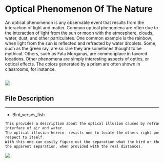 # Optical Phenomenon Of The Nature
 An optical phenomenon is any observable event that results from the interaction of light and matter.
 Common optical phenomena are often due to the interaction of light from the sun or moon with the atmosphere, clouds, water,     dust, and other particulates. One common example is the rainbow, when light from the sun is reflected and refracted by water   droplets. Some, such as the green ray, are so rare they are sometimes thought to be mythical. Others, such as Fata Morganas, are commonplace in favored locations. Other phenomena are simply interesting aspects of optics, or optical effects. The colors generated by a prism are often shown in classrooms, for instance.
 

![](file:///home/divya/Downloads/Awesome_Optical_Phenomenon.jpg)
---

## File Description
---
* Bird_verses_fish
```c
This provides a description about the optical illusion caused by refraction at the 
interface of air and water.
The optical illusion herein, resists one to locate the others right position with 
respect to itself.
With this one can easily figure out the separation what the bird or the fish would face, 
the apparent separation, when provided with the real distances.
 ```
![](file:///home/divya/Downloads/Bird_verses_Fish.png)
